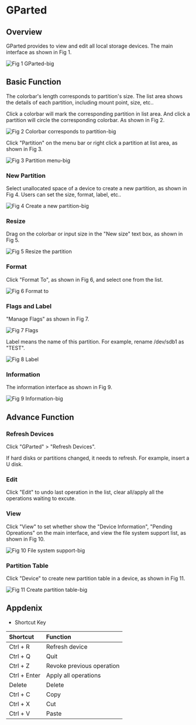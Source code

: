 # GParted
## Overview
GParted provides to view and edit all local storage devices. The main interface as shown in Fig 1.

![Fig 1 GParted-big](image/1.png)
<br>

## Basic Function
The colorbar's length corresponds to partition's size. The list area shows the details of each partition, including mount point, size, etc..

Click a colorbar will mark the corresponding partition in list area. And click a partition will circle the corresponding colorbar. As shown in Fig 2.

![Fig 2 Colorbar corresponds to partition-big](image/2.png)

Click "Partition" on the menu bar or right click a partition at list area, as shown in Fig 3.

![Fig 3 Partition menu-big](image/3.png)

### New Partition
Select unallocated space of a device to create a new partition, as shown in Fig 4. Users can set the size, format, label, etc..

![Fig 4 Create a new partition-big](image/4.png)

### Resize
Drag on the colorbar or input size in the "New size" text box, as shown in Fig 5.

![Fig 5 Resize the partition](image/5.png)

### Format
Click "Format To", as shown in Fig 6, and select one from the list.

![Fig 6 Format to](image/6.png)

### Flags and Label
"Manage Flags" as shown in Fig 7.

![Fig 7 Flags](image/7.png)

Label means the name of this partition. For example, rename /dev/sdb1 as "TEST".

![Fig 8 Label](image/8.png)

### Information
The information interface as shown in Fig 9.

![Fig 9 Information-big](image/9.png)
<br>

## Advance Function
### Refresh Devices
Click "GParted" > "Refresh Devices".

If hard disks or partitions changed, it needs to refresh. For example, insert a U disk. 

### Edit
Click "Edit" to undo last operation in the list, clear all/apply all the operations waiting to excute.

### View
Click "View" to set whether show the "Device Information", "Pending Opreations" on the main interface, and view the file system support list, as shown in Fig 10.

![Fig 10 File system support-big](image/10.png)

### Partition Table
Click "Device" to create new partition table in a device, as shown in Fig 11.

![Fig 11 Create partition table-big](image/11.png)
<br>

## Appdenix

- Shortcut Key

| Shortcut | Function |
| :------------ | :------------ |
| Ctrl + R | Refresh device |
| Ctrl + Q | Quit |
| Ctrl + Z | Revoke previous operation |
| Ctrl + Enter | Apply all operations |
| Delete | Delete |
| Ctrl + C | Copy |
| Ctrl + X | Cut |
| Ctrl + V | Paste |	

<br/><br/><br/><br/>
